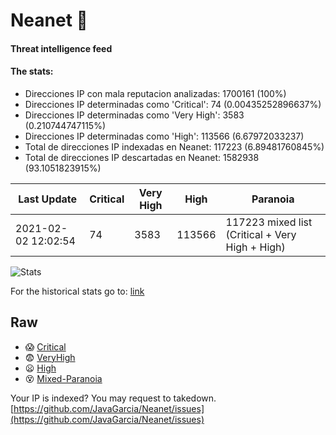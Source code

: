 # Neanet :hocho:
#### Threat intelligence feed
#### The stats:

- Direcciones IP con mala reputacion analizadas: 1700161 (100%)
- Direcciones IP determinadas como 'Critical':  74 (0.00435252896637%)
- Direcciones IP determinadas como 'Very High':  3583 (0.210744747115%)
- Direcciones IP determinadas como 'High':  113566 (6.67972033237)
- Total de direcciones IP indexadas en Neanet:  117223 (6.89481760845%)
- Total de direcciones IP descartadas en Neanet:  1582938 (93.1051823915%)

| Last Update | Critical | Very High | High | Paranoia |
| --- | --- | --- | --- | --- |
| 2021-02-02 12:02:54 | 74 | 3583 | 113566 | 117223 mixed list (Critical + Very High + High)|

![Stats](https://docs.google.com/spreadsheets/d/e/2PACX-1vSnaNMIXVabIpDJjufMlzH7poXnshF3mgd8Is1g9ytUEzVsP5my4Trn8f-xkoLLQ38xpL3HtmUexLo6/pubchart?oid=501124687&format=image)

For the historical stats go to: [link](/stats.csv)
## Raw
- :scream: [Critical](https://raw.githubusercontent.com/JavaGarcia/Neanet/master/blacklists/neanet_critical.txt)
- :fearful: [VeryHigh](https://raw.githubusercontent.com/JavaGarcia/Neanet/master/blacklists/neanet_veryHigh.txtt)
- :frowning: [High](https://raw.githubusercontent.com/JavaGarcia/Neanet/master/blacklists/neanet_high.txt)
- :dizzy_face: [Mixed-Paranoia](https://raw.githubusercontent.com/JavaGarcia/Neanet/master/blacklists/neanet_all.txt)


Your IP is indexed? You may request to takedown. [https://github.com/JavaGarcia/Neanet/issues](https://github.com/JavaGarcia/Neanet/issues)


































































































































































































































































































































































































































































































































































































































































































































































































































































































































































































































































































































































































































































































































































































































































































































































































































































































































































































































































































































































































































































































































































































































































































































































































































































































































































































































































































































































































































































































































































































































































































































































































































































































































































































































































































































































































































































































































































































































































































































































































































































